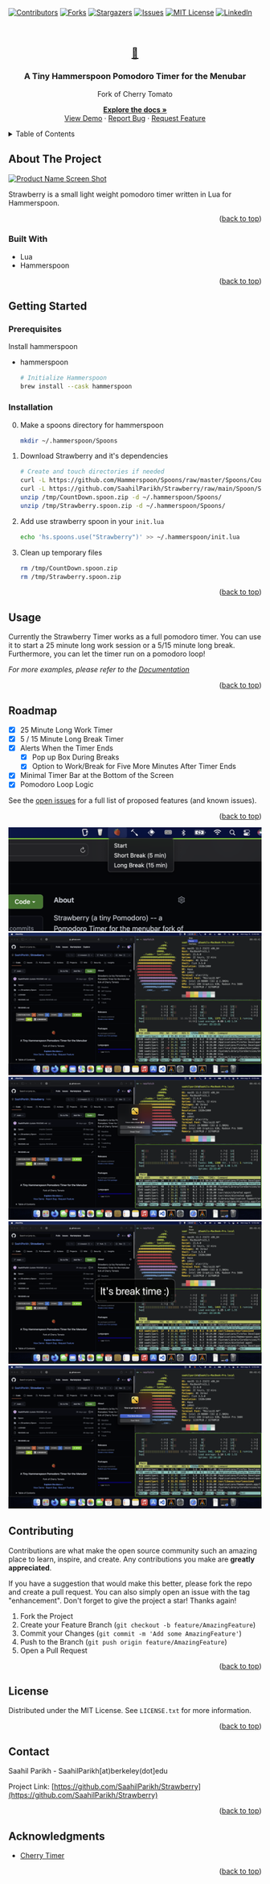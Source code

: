 <div id="top"></div>
<!--
*** Thanks for checking out the Best-README-Template. If you have a suggestion
*** that would make this better, please fork the repo and create a pull request
*** or simply open an issue with the tag "enhancement".
*** Don't forget to give the project a star!
*** Thanks again! Now go create something AMAZING! :D
-->



<!-- PROJECT SHIELDS -->
<!--
*** I'm using markdown "reference style" links for readability.
*** Reference links are enclosed in brackets [ ] instead of parentheses ( ).
*** See the bottom of this document for the declaration of the reference variables
*** for contributors-url, forks-url, etc. This is an optional, concise syntax you may use.
*** https://www.markdownguide.org/basic-syntax/#reference-style-links
-->
[![Contributors][contributors-shield]][contributors-url]
[![Forks][forks-shield]][forks-url]
[![Stargazers][stars-shield]][stars-url]
[![Issues][issues-shield]][issues-url]
[![MIT License][license-shield]][license-url]
[![LinkedIn][linkedin-shield]][linkedin-url]



<!-- PROJECT LOGO -->
<br />
<div align="center">
  <a href="https://github.com/SaahilParikh/Strawberry">
    <h2>🍓</h2>
  </a>

<h3 align="center">A Tiny Hammerspoon Pomodoro Timer for the Menubar</h3>
<p align="center">Fork of Cherry Tomato</p>

  <p align="center">
    <a href="https://github.com/SaahilParikh/Strawberry"><strong>Explore the docs »</strong></a>
    <br />
    <a href="https://github.com/SaahilParikh/Strawberry">View Demo</a>
    ·
    <a href="https://github.com/SaahilParikh/Strawberry/issues">Report Bug</a>
    ·
    <a href="https://github.com/SaahilParikh/Strawberry/issues">Request Feature</a>
  </p>
</div>



<!-- TABLE OF CONTENTS -->
<details>
  <summary>Table of Contents</summary>
  <ol>
    <li>
      <a href="#about-the-project">About The Project</a>
      <ul>
        <li><a href="#built-with">Built With</a></li>
      </ul>
    </li>
    <li>
      <a href="#getting-started">Getting Started</a>
      <ul>
        <li><a href="#prerequisites">Prerequisites</a></li>
        <li><a href="#installation">Installation</a></li>
      </ul>
    </li>
    <li><a href="#usage">Usage</a></li>
    <li><a href="#roadmap">Roadmap</a></li>
    <li><a href="#contributing">Contributing</a></li>
    <li><a href="#license">License</a></li>
    <li><a href="#contact">Contact</a></li>
    <li><a href="#acknowledgments">Acknowledgments</a></li>
  </ol>
</details>



<!-- ABOUT THE PROJECT -->
## About The Project

[![Product Name Screen Shot][product-screenshot]](https://example.com)

Strawberry is a small light weight pomodoro timer written in Lua for Hammerspoon.

<p align="right">(<a href="#top">back to top</a>)</p>



### Built With

* Lua
* Hammerspoon

<p align="right">(<a href="#top">back to top</a>)</p>



<!-- GETTING STARTED -->
## Getting Started

### Prerequisites

Install hammerspoon
* hammerspoon
  ```sh
  # Initialize Hammerspoon
  brew install --cask hammerspoon
  ```

### Installation
0. Make a spoons directory for hammerspoon
   ```sh
   mkdir ~/.hammerspoon/Spoons
   ```
1. Download Strawberry and it's dependencies
   ```sh
   # Create and touch directories if needed
   curl -L https://github.com/Hammerspoon/Spoons/raw/master/Spoons/CountDown.spoon.zip > /tmp/CountDown.spoon.zip
   curl -L https://github.com/SaahilParikh/Strawberry/raw/main/Spoon/Strawberry.spoon.zip > /tmp/Strawberry.spoon.zip
   unzip /tmp/CountDown.spoon.zip -d ~/.hammerspoon/Spoons/
   unzip /tmp/Strawberry.spoon.zip -d ~/.hammerspoon/Spoons/
   ```
2. Add use strawberry spoon in your ```init.lua```
   ```sh
   echo 'hs.spoons.use("Strawberry")' >> ~/.hammerspoon/init.lua
   ```
3. Clean up temporary files
   ```sh
   rm /tmp/CountDown.spoon.zip
   rm /tmp/Strawberry.spoon.zip
   ```
   
<p align="right">(<a href="#top">back to top</a>)</p>



<!-- USAGE EXAMPLES -->
## Usage

Currently the Strawberry Timer works as a full pomodoro timer. You can use it to start a 25 minute long work session or a 5/15 minute long break. Furthermore, you can let the timer run on a pomodoro loop!

_For more examples, please refer to the [Documentation](https://example.com)_

<p align="right">(<a href="#top">back to top</a>)</p>



<!-- ROADMAP -->
## Roadmap

- [X] 25 Minute Long Work Timer
- [X] 5 / 15 Minute Long Break Timer
- [X] Alerts When the Timer Ends
    - [X] Pop up Box During Breaks
    - [X] Option to Work/Break for Five More Minutes After Timer Ends
- [X] Minimal Timer Bar at the Bottom of the Screen
- [X] Pomodoro Loop Logic

See the [open issues](https://github.com/SaahilParikh/Strawberry/issues) for a full list of proposed features (and known issues).

<p align="right">(<a href="#top">back to top</a>)</p>

![small](/doc/smoll.png)
![menu](/doc/menu.png)
![pmt](/doc/pmt.png)
![break time](/doc/bt.png)
![start work](/doc/sw.png)

<!-- CONTRIBUTING -->
## Contributing

Contributions are what make the open source community such an amazing place to learn, inspire, and create. Any contributions you make are **greatly appreciated**.

If you have a suggestion that would make this better, please fork the repo and create a pull request. You can also simply open an issue with the tag "enhancement".
Don't forget to give the project a star! Thanks again!

1. Fork the Project
2. Create your Feature Branch (`git checkout -b feature/AmazingFeature`)
3. Commit your Changes (`git commit -m 'Add some AmazingFeature'`)
4. Push to the Branch (`git push origin feature/AmazingFeature`)
5. Open a Pull Request

<p align="right">(<a href="#top">back to top</a>)</p>



<!-- LICENSE -->
## License

Distributed under the MIT License. See `LICENSE.txt` for more information.

<p align="right">(<a href="#top">back to top</a>)</p>



<!-- CONTACT -->
## Contact

Saahil Parikh - SaahilParikh[at)berkeley(dot]edu

Project Link: [https://github.com/SaahilParikh/Strawberry](https://github.com/SaahilParikh/Strawberry)

<p align="right">(<a href="#top">back to top</a>)</p>



<!-- ACKNOWLEDGMENTS -->
## Acknowledgments

* [Cherry Timer](http://www.hammerspoon.org/Spoons/Cherry.html)

<p align="right">(<a href="#top">back to top</a>)</p>



<!-- MARKDOWN LINKS & IMAGES -->
<!-- https://www.markdownguide.org/basic-syntax/#reference-style-links -->
[contributors-shield]: https://img.shields.io/github/contributors/SaahilParikh/Strawberry.svg?style=for-the-badge
[contributors-url]: https://github.com/SaahilParikh/Strawberry/graphs/contributors
[forks-shield]: https://img.shields.io/github/forks/SaahilParikh/Strawberry.svg?style=for-the-badge
[forks-url]: https://github.com/SaahilParikh/Strawberry/network/members
[stars-shield]: https://img.shields.io/github/stars/SaahilParikh/Strawberry.svg?style=for-the-badge
[stars-url]: https://github.com/SaahilParikh/Strawberry/stargazers
[issues-shield]: https://img.shields.io/github/issues/SaahilParikh/Strawberry.svg?style=for-the-badge
[issues-url]: https://github.com/SaahilParikh/Strawberry/issues
[license-shield]: https://img.shields.io/github/license/SaahilParikh/Strawberry.svg?style=for-the-badge
[license-url]: https://github.com/SaahilParikh/Strawberry/blob/master/LICENSE.txt
[linkedin-shield]: https://img.shields.io/badge/-LinkedIn-black.svg?style=for-the-badge&logo=linkedin&colorB=555
[linkedin-url]: https://www.linkedin.com/in/saahil-parikh-292698167
[product-screenshot]: https://cdn.pixabay.com/photo/2016/11/22/22/04/word-1850826_640.png
[Next.js]: https://img.shields.io/badge/next.js-000000?style=for-the-badge&logo=nextdotjs&logoColor=white
[Next-url]: https://www.lua.org
[React.js]: https://img.shields.io/badge/lua-20232A?style=for-the-badge&logo=react&logoColor=61DAFB
[React-url]: https://reactjs.org/
[Vue.js]: https://img.shields.io/badge/Vue.js-35495E?style=for-the-badge&logo=vuedotjs&logoColor=4FC08D
[Vue-url]: https://vuejs.org/
[Angular.io]: https://img.shields.io/badge/Angular-DD0031?style=for-the-badge&logo=angular&logoColor=white
[Angular-url]: https://angular.io/
[Svelte.dev]: https://img.shields.io/badge/Svelte-4A4A55?style=for-the-badge&logo=svelte&logoColor=FF3E00
[Svelte-url]: https://svelte.dev/
[Laravel.com]: https://img.shields.io/badge/Laravel-FF2D20?style=for-the-badge&logo=laravel&logoColor=white
[Laravel-url]: https://laravel.com
[Bootstrap.com]: https://img.shields.io/badge/Bootstrap-563D7C?style=for-the-badge&logo=bootstrap&logoColor=white
[Bootstrap-url]: https://getbootstrap.com
[JQuery.com]: https://img.shields.io/badge/jQuery-0769AD?style=for-the-badge&logo=jquery&logoColor=white
